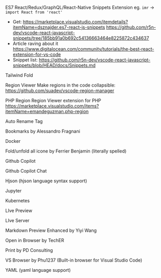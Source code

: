 
ES7 React/Redux/GraphQL/React-Native Snippets Extension
eg. `imr` -> `import React from 'react'`
- Get: https://marketplace.visualstudio.com/itemdetails?itemName=dsznajder.es7-react-js-snippets
https://github.com/r5n-dev/vscode-react-javascript-snippets/tree/185bb91a0b692c54136663464e8225872c434637
- Article raving about it
  https://www.digitalocean.com/community/tutorials/the-best-react-extension-for-vs-code
- Snippet list: https://github.com/r5n-dev/vscode-react-javascript-snippets/blob/HEAD/docs/Snippets.md

Tailwind Fold

Region Viewer
Make regions in the code collapsible:
https://github.com/suadev/vscode-region-manager

PHP Region
Region Viewer extension for PHP
https://marketplace.visualstudio.com/items?itemName=emandeguzman.php-region

Auto Rename Tag

Bookmarks by Alessandro Fragnani

Docker

Fold/unfold all icone by Ferrier Benjamin (literally spelled)

Github Copilot

Github Copilot Chat

Hjson (hjson language syntax support)

Jupyter

Kubernetes

LIve Preview

LIve Server

Markdown Preview Enhanced by Yiyi Wang

Open in Browser by TechER

Print by PD Consulting

VS Browser by Phu1237 (Built-in browser for Visual Studio Code)

YAML (yaml language support)